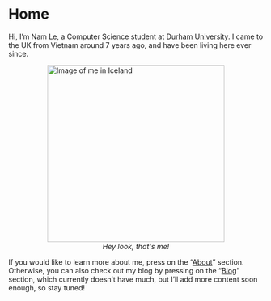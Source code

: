 # Home

Hi, I’m Nam Le, a Computer Science student at [Durham University](https://www.durham.ac.uk/). I came to the UK from Vietnam around 7 years ago, and have been living here ever since.

<figure style="display: flex; flex-direction: column; align-items: center; justify-content: center;">
  <img src="/images/self_image.webp" alt="Image of me in Iceland" width="350px" height="350px">
  <figcaption><i>Hey look, that's me!</i></figcaption>
</figure>

If you would like to learn more about me, press on the “[About](/about)” section. Otherwise, you can also check out my blog by pressing on the “[Blog](/blog)” section, which currently doesn’t have much, but I’ll add more content soon enough, so stay tuned!